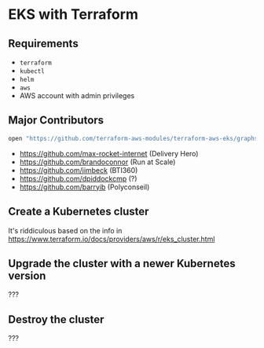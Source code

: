 # EKS with Terraform

## Requirements

* `terraform`
* `kubectl`
* `helm`
* `aws`
* AWS account with admin privileges

## Major Contributors

```bash
open "https://github.com/terraform-aws-modules/terraform-aws-eks/graphs/contributors"
```

* https://github.com/max-rocket-internet (Delivery Hero)
* https://github.com/brandoconnor (Run at Scale)
* https://github.com/jimbeck (BTI360)
* https://github.com/dpiddockcmp (?)
* https://github.com/barryib (Polyconseil)

## Create a Kubernetes cluster

It's riddiculous based on the info in https://www.terraform.io/docs/providers/aws/r/eks_cluster.html

## Upgrade the cluster with a newer Kubernetes version

???

## Destroy the cluster

???
